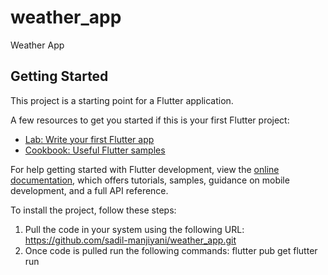 # weather_app

Weather App

## Getting Started

This project is a starting point for a Flutter application.

A few resources to get you started if this is your first Flutter project:

- [Lab: Write your first Flutter app](https://docs.flutter.dev/get-started/codelab)
- [Cookbook: Useful Flutter samples](https://docs.flutter.dev/cookbook)

For help getting started with Flutter development, view the
[online documentation](https://docs.flutter.dev/), which offers tutorials,
samples, guidance on mobile development, and a full API reference.

To install the project, follow these steps:

1. Pull the code in your system using the following URL:
https://github.com/sadil-manjiyani/weather_app.git
2. Once code is pulled run the following commands:
flutter pub get
flutter run

